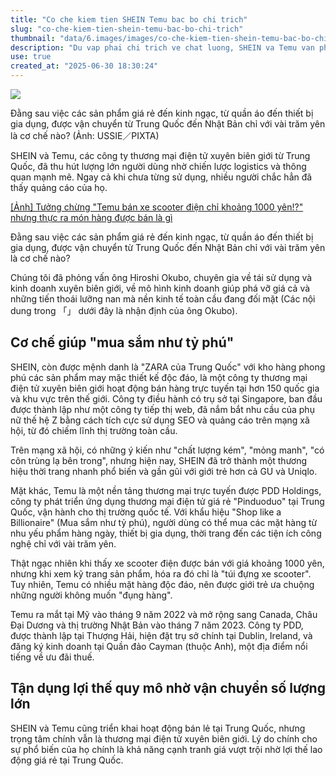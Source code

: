 ```yaml
---
title: "Co che kiem tien SHEIN Temu bac bo chi trich"
slug: "co-che-kiem-tien-shein-temu-bac-bo-chi-trich"
thumbnail: "data/6.images/images/co-che-kiem-tien-shein-temu-bac-bo-chi-trich.webp"
description: "Du vap phai chi trich ve chat luong, SHEIN va Temu van pho bien nho gia cuc re. Bai viet phan tich mo hinh kinh doanh giup ho tao ra loi nhuan khung."
use: true
created_at: "2025-06-30 18:30:24"
---
```


![](/images/20250630-00886344-toyo-000-1-view.webp)

Đằng sau việc các sản phẩm giá rẻ đến kinh ngạc, từ quần áo đến thiết bị gia dụng, được vận chuyển từ Trung Quốc đến Nhật Bản chỉ với vài trăm yên là cơ chế nào? (Ảnh: USSIE／PIXTA)

SHEIN và Temu, các công ty thương mại điện tử xuyên biên giới từ Trung Quốc, đã thu hút lượng lớn người dùng nhờ chiến lược logistics và thông quan mạnh mẽ. Ngay cả khi chưa từng sử dụng, nhiều người chắc hẳn đã thấy quảng cáo của họ.

[[Ảnh] Tưởng chừng "Temu bán xe scooter điện chỉ khoảng 1000 yên!?" nhưng thực ra món hàng được bán là gì](https://toyokeizai.net/articles/photo/886344?pn=2&utm_source=yahoo&utm_medium=http&utm_campaign=link_back&utm_content=inarticle)

Đằng sau việc các sản phẩm giá rẻ đến kinh ngạc, từ quần áo đến thiết bị gia dụng, được vận chuyển từ Trung Quốc đến Nhật Bản chỉ với vài trăm yên là cơ chế nào?

Chúng tôi đã phỏng vấn ông Hiroshi Okubo, chuyên gia về tái sử dụng và kinh doanh xuyên biên giới, về mô hình kinh doanh giúp phá vỡ giá cả và những tiến thoái lưỡng nan mà nền kinh tế toàn cầu đang đối mặt (Các nội dung trong 「」 dưới đây là nhận định của ông Okubo).

## Cơ chế giúp "mua sắm như tỷ phú"

SHEIN, còn được mệnh danh là "ZARA của Trung Quốc" với kho hàng phong phú các sản phẩm may mặc thiết kế độc đáo, là một công ty thương mại điện tử xuyên biên giới hoạt động bán hàng trực tuyến tại hơn 150 quốc gia và khu vực trên thế giới. Công ty điều hành có trụ sở tại Singapore, ban đầu được thành lập như một công ty tiếp thị web, đã nắm bắt nhu cầu của phụ nữ thế hệ Z bằng cách tích cực sử dụng SEO và quảng cáo trên mạng xã hội, từ đó chiếm lĩnh thị trường toàn cầu.

Trên mạng xã hội, có những ý kiến như "chất lượng kém", "mỏng manh", "có côn trùng lạ bên trong", nhưng hiện nay, SHEIN đã trở thành một thương hiệu thời trang nhanh phổ biến và gần gũi với giới trẻ hơn cả GU và Uniqlo.

Mặt khác, Temu là một nền tảng thương mại trực tuyến được PDD Holdings, công ty phát triển ứng dụng thương mại điện tử giá rẻ "Pinduoduo" tại Trung Quốc, vận hành cho thị trường quốc tế. Với khẩu hiệu "Shop like a Billionaire" (Mua sắm như tỷ phú), người dùng có thể mua các mặt hàng từ nhu yếu phẩm hàng ngày, thiết bị gia dụng, thời trang đến các tiện ích công nghệ chỉ với vài trăm yên.

Thật ngạc nhiên khi thấy xe scooter điện được bán với giá khoảng 1000 yên, nhưng khi xem kỹ trang sản phẩm, hóa ra đó chỉ là "túi đựng xe scooter". Tuy nhiên, Temu có nhiều mặt hàng độc đáo, nên được giới trẻ ưa chuộng những người không muốn "đụng hàng".

Temu ra mắt tại Mỹ vào tháng 9 năm 2022 và mở rộng sang Canada, Châu Đại Dương và thị trường Nhật Bản vào tháng 7 năm 2023. Công ty PDD, được thành lập tại Thượng Hải, hiện đặt trụ sở chính tại Dublin, Ireland, và đăng ký kinh doanh tại Quần đảo Cayman (thuộc Anh), một địa điểm nổi tiếng về ưu đãi thuế.

## Tận dụng lợi thế quy mô nhờ vận chuyển số lượng lớn

SHEIN và Temu cũng triển khai hoạt động bán lẻ tại Trung Quốc, nhưng trọng tâm chính vẫn là thương mại điện tử xuyên biên giới. Lý do chính cho sự phổ biến của họ chính là khả năng cạnh tranh giá vượt trội nhờ lợi thế lao động giá rẻ tại Trung Quốc.